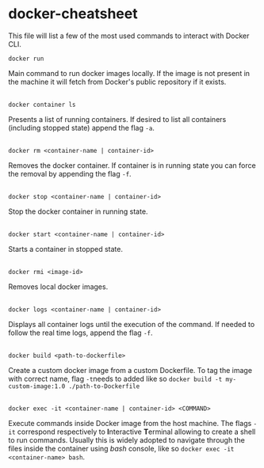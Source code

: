 # docker-cheatsheet

This file will list a few of the most used commands to interact with Docker CLI.

```
docker run
```
Main command to run docker images locally. If the image is not present in the machine it will fetch from Docker's public repository if it exists.
</br>
</br>
```
docker container ls
```
Presents a list of running containers. If desired to list all containers (including stopped state) append the flag ```-a```.
</br>
</br>
```
docker rm <container-name | container-id>
```
Removes the docker container. If container is in running state you can force the removal by appending the flag ```-f```.
</br>
</br>
```
docker stop <container-name | container-id>
```
Stop the docker container in running state.
</br>
</br>
```
docker start <container-name | container-id>
```
Starts a container in stopped state.
</br>
</br>
```
docker rmi <image-id>
```
Removes local docker images.
</br>
</br>
```
docker logs <container-name | container-id>
```
Displays all container logs until the execution of the command. If needed to follow the real time logs, append the flag ```-f```.
</br>
</br>
```
docker build <path-to-dockerfile>
```
Create a custom docker image from a custom Dockerfile. To tag the image with correct name, flag ```-t```needs to added like so ```docker build -t my-custom-image:1.0 ./path-to-Dockerfile```
</br>
</br>
```
docker exec -it <container-name | container-id> <COMMAND>
```
Execute commands inside Docker image from the host machine. The flags ```-it``` correspond respectively to **I**nteractive **T**erminal allowing to create a shell to run commands. Usually this is widely adopted to navigate through the files inside the container using *bash* console, like so ```docker exec -it <container-name> bash```.
